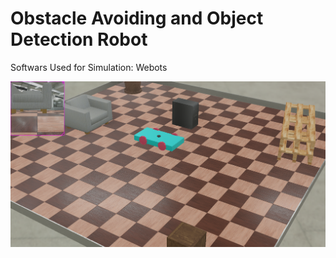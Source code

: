 # Obstacle Avoiding and Object Detection Robot

Softwars Used for Simulation: Webots

<p><img src="https://github.com/ExGranite/obstacle-avoiding/blob/main/RobotCreate.png"></p>

